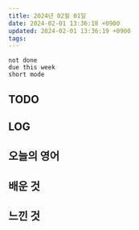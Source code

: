 ```yaml
---
title: 2024년 02월 01일
date: 2024-02-01 13:36:18 +0900
updated: 2024-02-01 13:36:19 +0900
tags: 
---
```


```tasks
not done 
due this week
short mode
```

## TODO

## LOG

## 오늘의 영어

## 배운 것

## 느낀 것